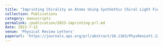 ```yaml
---
title: "Imprinting Chirality on Atoms Using Synthethic Chiral Light Fields"
collection: Publications
category: manuscripts
permalink: /publication/2023-imprinting-prl.md
date: 2022-7-12
venue: 'Physical Review Letters'
paperurl: 'https://journals.aps.org/prl/abstract/10.1103/PhysRevLett.129.243201'
---
```

